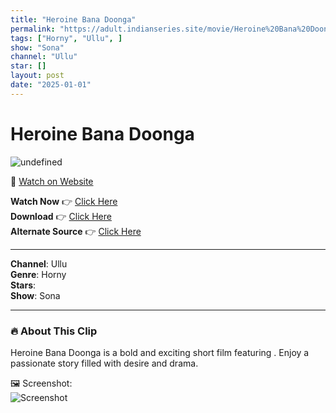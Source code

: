 ```yaml
---
title: "Heroine Bana Doonga"
permalink: "https://adult.indianseries.site/movie/Heroine%20Bana%20Doonga"
tags: ["Horny", "Ullu", ]
show: "Sona"
channel: "Ullu"
star: []
layout: post
date: "2025-01-01"
---
```


# Heroine Bana Doonga

![undefined](https://shorts.desisins.com/wp-content/uploads/2024/11/Heroine-Bana-Doonga-Ullu-Shyna-Sona-DesiSins.com_.jpg)

🔗 [Watch on Website](https://adult.indianseries.site/movie/Heroine%20Bana%20Doonga)

**Watch Now** 👉 [Click Here](https://adult.indianseries.site/movie/Heroine%20Bana%20Doonga)  
**Download** 👉 [Click Here](https://adult.indianseries.site/movie/Heroine%20Bana%20Doonga)  
**Alternate Source** 👉 [Click Here](https://adult.indianseries.site/movie/Heroine%20Bana%20Doonga)

---

**Channel**: Ullu  
**Genre**: Horny  
**Stars**:   
**Show**: Sona

---

### 🔥 About This Clip

Heroine Bana Doonga is a bold and exciting short film featuring . Enjoy a passionate story filled with desire and drama.
 
🖼️ Screenshot:  
![Screenshot](https://shorts.desisins.com/wp-content/uploads/2024/11/Heroine-Bana-Doonga-Ullu-Shyna-Sona-DesiSins.com_.jpg)
